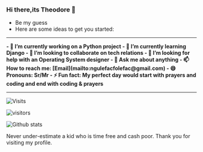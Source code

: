 ### Hi there,its Theodore 👋
* Be my guess
* Here are some ideas to get you started:

<hr>
<b>
- 🔭 I’m currently working on a Python project
- 🌱 I’m currently learning Django
- 👯 I’m looking to collaborate on tech relations
- 🤔 I’m looking for help with an Operating System designer
- 💬 Ask me about anything
- 📫 How to reach me: [Email](mailto:ngulefacfolefac@gmail.com)
- 😄 Pronouns: Sr/Mr
- ⚡ Fun fact: My perfect day would start with prayers and coding and end with coding & prayers
</b>
<hr>

![Visits](https://komarev.com/ghpvc/?username=Ngulefac)


![visitors](https://visitor-badge.glitch.me/badge?page_id=Ngulefac)


![Github stats](https://github-readme-stats.vercel.app/api?username=Ngulefac&show_icons=true&count_private=true)


Never under-estimate a kid who is time free and cash poor.
Thank you for visiting my profile.


